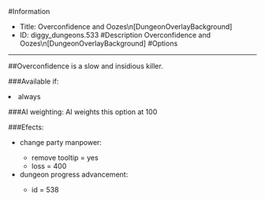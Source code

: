 #Information
 - Title: Overconfidence and Oozes\n[DungeonOverlayBackground]
 - ID: diggy_dungeons.533
#Description
Overconfidence and Oozes\n[DungeonOverlayBackground]
#Options

___
##Overconfidence is a slow and insidious killer.

###Available if:
<li>always</li>

###AI weighting:
AI weights this option at 100


###Efects:<ul><li>change party manpower:</li><ul><li>remove tooltip = yes</li><li>loss = 400</li></ul><li>dungeon progress advancement:</li><ul><li>id = 538</li></ul></ul>
